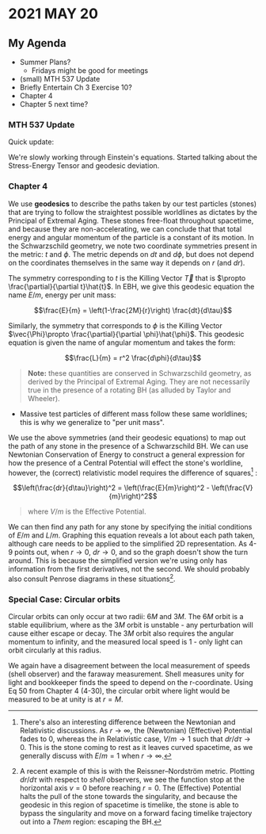 # 2021 MAY 20


## My Agenda

- Summer Plans?
  - Fridays might be good for meetings
- (small) MTH 537 Update
- Briefly Entertain Ch 3 Exercise 10?
- Chapter 4
- Chapter 5 next time?

### MTH 537 Update

Quick update:

We're slowly working through Einstein's equations. Started talking about the Stress-Energy Tensor and geodesic deviation.

### Chapter 4

We use **geodesics** to describe the paths taken by our test particles (stones) that are trying to follow the straightest possible worldlines as dictates by the Principal of Extremal Aging. These stones free-float throughout spacetime, and because they are non-accelerating, we can conclude that that total energy and angular momentum of the particle is a constant of its motion. In the Schwarzschild geometry, we note two coordinate symmetries present in the metric: $t$ and $\phi$. The metric depends on $dt$ and $d\phi$, but does not depend on the coordinates themselves in the same way it depends on $r$ (and $dr$).

The symmetry corresponding to $t$ is the Killing Vector $\vec{T}$ that is $\propto \frac{\partial}{\partial t}\hat{t}$. In EBH, we give this geodesic equation the name $E/m$, energy per unit mass:

$$\frac{E}{m} = \left(1-\frac{2M}{r}\right) \frac{dt}{d\tau}$$

Similarly, the symmetry that corresponds to $\phi$ is the Killing Vector $\vec{\Phi}\propto \frac{\partial}{\partial \phi}\hat{\phi}$. This geodesic equation is given the name of angular momentum and takes the form:

$$\frac{L}{m} = r^2 \frac{d\phi}{d\tau}$$

> **Note:** these quantities are conserved in Schwarzschild geometry, as derived by the Principal of Extremal Aging. They are not necessarily true in the presence of a rotating BH (as alluded by Taylor and Wheeler).

- Massive test particles of different mass follow these same worldlines; this is why we generalize to "per unit mass".

We use the above symmetries (and their geodesic equations) to map out the path of any stone in the presence of a Schwarzschild BH. We can use Newtonian Conservation of Energy to construct a general expression for how the presence of a Central Potential will effect the stone's worldline, however, the (correct) relativistic model requires the difference of squares[^1] :

$$\left(\frac{dr}{d\tau}\right)^2 = \left(\frac{E}{m}\right)^2 - \left(\frac{V}{m}\right)^2$$

> where $V/m$ is the Effective Potential.

We can then find any path for any stone by specifying the initial conditions of $E/m$ and $L/m$. Graphing this equation reveals a lot about each path taken, although care needs to be applied to the simplified 2D representation. As 4-9 points out, when $r\rightarrow 0$, $dr\rightarrow 0$, and so the graph doesn't show the turn around. This is because the simplified version we're using only has information from the first derivatives, not the second. We should probably also consult Penrose diagrams in these situations[^2].

### Special Case: Circular orbits

Circular orbits can only occur at two radii: $6M$ and $3M$. The $6M$ orbit is a stable equilibrium, where as the $3M$ orbit is unstable - any perturbation will cause either escape or decay. The $3M$ orbit also requires the angular momentum to infinity, and the measured local speed is $1$ - only light can orbit circularly at this radius.

We again have a disagreement between the local measurement of speeds (shell observer) and the faraway measurement. Shell measures unity for light and bookkeeper finds the speed to depend on the r-coordinate. Using Eq 50 from Chapter 4 (4-30), the circular orbit where light would be measured to be at unity is at $r=M$.


[^1]: There's also an interesting difference between the Newtonian and Relativistic discussions. As $r\rightarrow\infty$, the (Newtonian) (Effective) Potential fades to $0$, whereas the in Relativistic case, $V/m\rightarrow 1$ such that $dr/d\tau \rightarrow 0$.
  This is the stone coming to rest as it leaves curved spacetime, as we generally discuss with $E/m = 1$ when $r\rightarrow\infty$.

[^2]: A recent example of this is with the Reissner–Nordström metric. Plotting $dr/d\tau$ with respect to *shell* observers, we see the function stop at the horizontal axis $v=0$ before reaching $r=0$. The (Effective) Potential halts the pull of the stone towards the singularity, and because the geodesic in this region of spacetime is timelike, the stone is able to bypass the singularity and move on a forward facing timelike trajectory out into a *Them* region: escaping the BH.
